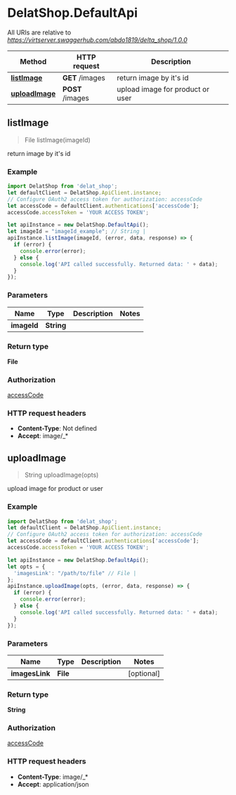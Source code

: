 # DelatShop.DefaultApi

All URIs are relative to *https://virtserver.swaggerhub.com/abdo1819/delta_shop/1.0.0*

Method | HTTP request | Description
------------- | ------------- | -------------
[**listImage**](DefaultApi.md#listImage) | **GET** /images | return image by it&#39;s id
[**uploadImage**](DefaultApi.md#uploadImage) | **POST** /images | upload image for product or user



## listImage

> File listImage(imageId)

return image by it&#39;s id

### Example

```javascript
import DelatShop from 'delat_shop';
let defaultClient = DelatShop.ApiClient.instance;
// Configure OAuth2 access token for authorization: accessCode
let accessCode = defaultClient.authentications['accessCode'];
accessCode.accessToken = 'YOUR ACCESS TOKEN';

let apiInstance = new DelatShop.DefaultApi();
let imageId = "imageId_example"; // String | 
apiInstance.listImage(imageId, (error, data, response) => {
  if (error) {
    console.error(error);
  } else {
    console.log('API called successfully. Returned data: ' + data);
  }
});
```

### Parameters


Name | Type | Description  | Notes
------------- | ------------- | ------------- | -------------
 **imageId** | **String**|  | 

### Return type

**File**

### Authorization

[accessCode](../README.md#accessCode)

### HTTP request headers

- **Content-Type**: Not defined
- **Accept**: image/_*


## uploadImage

> String uploadImage(opts)

upload image for product or user

### Example

```javascript
import DelatShop from 'delat_shop';
let defaultClient = DelatShop.ApiClient.instance;
// Configure OAuth2 access token for authorization: accessCode
let accessCode = defaultClient.authentications['accessCode'];
accessCode.accessToken = 'YOUR ACCESS TOKEN';

let apiInstance = new DelatShop.DefaultApi();
let opts = {
  'imagesLink': "/path/to/file" // File | 
};
apiInstance.uploadImage(opts, (error, data, response) => {
  if (error) {
    console.error(error);
  } else {
    console.log('API called successfully. Returned data: ' + data);
  }
});
```

### Parameters


Name | Type | Description  | Notes
------------- | ------------- | ------------- | -------------
 **imagesLink** | **File**|  | [optional] 

### Return type

**String**

### Authorization

[accessCode](../README.md#accessCode)

### HTTP request headers

- **Content-Type**: image/_*
- **Accept**: application/json

